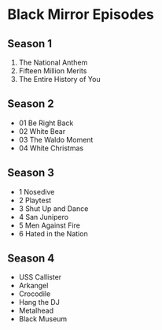 # Black Mirror Episodes

## Season 1 
1. The National Anthem
2. Fifteen Million Merits
3. The Entire History of You

## Season 2
* 01 Be Right Back
* 02 White Bear
* 03 The Waldo Moment
* 04 White Christmas

## Season 3
* 1 Nosedive
* 2 Playtest
* 3 Shut Up and Dance
* 4 San Junipero
* 5 Men Against Fire
* 6 Hated in the Nation

## Season 4
* USS Callister
* Arkangel
* Crocodile
* Hang the DJ
* Metalhead
* Black Museum
